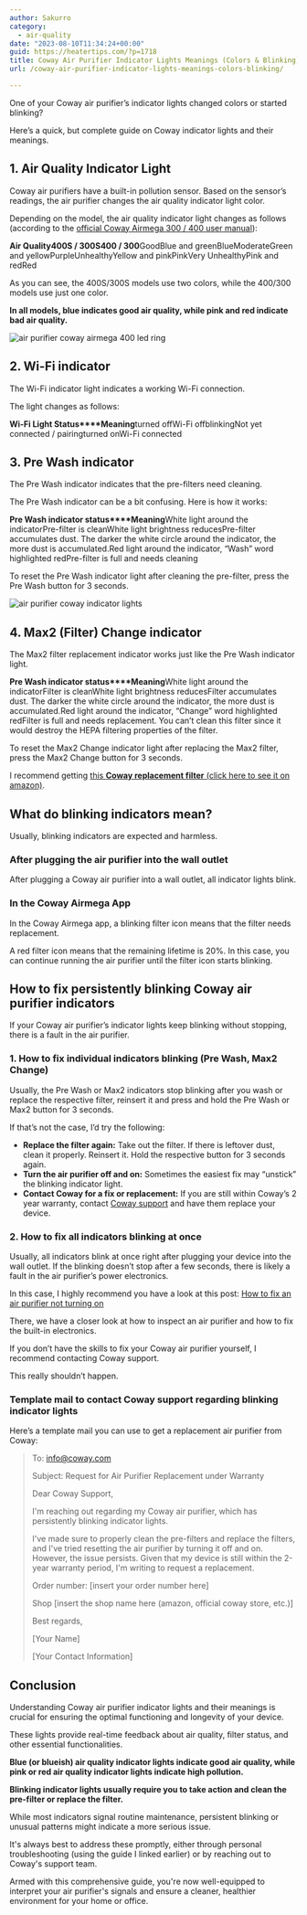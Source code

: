 ```yaml
---
author: Sakurro
category:
  - air-quality
date: "2023-08-10T11:34:24+00:00"
guid: https://heatertips.com/?p=1718
title: Coway Air Purifier Indicator Lights Meanings (Colors & Blinking)
url: /coway-air-purifier-indicator-lights-meanings-colors-blinking/

---
```

One of your Coway air purifier’s indicator lights changed colors or started blinking?

Here’s a quick, but complete guide on Coway indicator lights and their meanings.

## 1\. Air Quality Indicator Light

Coway air purifiers have a built-in pollution sensor. Based on the sensor’s readings, the air purifier changes the air quality indicator light color.

Depending on the model, the air quality indicator light changes as follows (according to the [official Coway Airmega 300 / 400 user manual](https://images-na.ssl-images-amazon.com/images/I/D1SWYNC4nwS.pdf)):

**Air Quality****400S / 300S****400 / 300**GoodBlue and greenBlueModerateGreen and yellowPurpleUnhealthyYellow and pinkPinkVery UnhealthyPink and redRed

As you can see, the 400S/300S models use two colors, while the 400/300 models use just one color.

**In all models, blue indicates good air quality, while pink and red indicate bad air quality.**

![air purifier coway airmega 400 led ring](/wp-content/uploads/2023/08/air-purifier-coway-airmega-400-led-ring.jpg)

## 2\. Wi-Fi indicator

The Wi-Fi indicator light indicates a working Wi-Fi connection.

The light changes as follows:

**Wi-Fi Light Status****Meaning**turned offWi-Fi offblinkingNot yet connected / pairingturned onWi-Fi connected

## 3\. Pre Wash indicator

The Pre Wash indicator indicates that the pre-filters need cleaning.

The Pre Wash indicator can be a bit confusing. Here is how it works:

**Pre Wash indicator status****Meaning**White light around the indicatorPre-filter is cleanWhite light brightness reducesPre-filter accumulates dust. The darker the white circle around the indicator, the more dust is accumulated.Red light around the indicator, “Wash” word highlighted redPre-filter is full and needs cleaning

To reset the Pre Wash indicator light after cleaning the pre-filter, press the Pre Wash button for 3 seconds.

![air purifier coway indicator lights](/wp-content/uploads/2023/08/air-purifier-coway-indicator-lights.jpg)

## 4\. Max2 (Filter) Change indicator

The Max2 filter replacement indicator works just like the Pre Wash indicator light.

**Pre Wash indicator status****Meaning**White light around the indicatorFilter is cleanWhite light brightness reducesFilter accumulates dust. The darker the white circle around the indicator, the more dust is accumulated.Red light around the indicator, “Change” word highlighted redFilter is full and needs replacement. You can’t clean this filter since it would destroy the HEPA filtering properties of the filter.

To reset the Max2 Change indicator light after replacing the Max2 filter, press the Max2 Change button for 3 seconds.

I recommend getting [this **Coway replacement filter** (click here to see it on amazon)](https://www.amazon.com/400-Coway-AIRMEGA-Max2-400S/dp/B083FLKPYS?crid=3K4TJWW9VH6T3&keywords=coway+airmega+300+%2F+400+replacement&qid=1691665240&sprefix=coway+airmega+300+%2F+400+replacemen%2Caps%2C174&sr=8-1&linkCode=ll1&tag=heatertips-20&linkId=b4daf067ec4b03c73a8227df1f1515c6&language=en_US&ref_=as_li_ss_tl).

## What do blinking indicators mean?

Usually, blinking indicators are expected and harmless.

### After plugging the air purifier into the wall outlet

After plugging a Coway air purifier into a wall outlet, all indicator lights blink.

### In the Coway Airmega App

In the Coway Airmega app, a blinking filter icon means that the filter needs replacement.

A red filter icon means that the remaining lifetime is 20%. In this case, you can continue running the air purifier until the filter icon starts blinking.

## How to fix persistently blinking Coway air purifier indicators

If your Coway air purifier’s indicator lights keep blinking without stopping, there is a fault in the air purifier.

### 1\. How to fix individual indicators blinking (Pre Wash, Max2 Change)

Usually, the Pre Wash or Max2 indicators stop blinking after you wash or replace the respective filter, reinsert it and press and hold the Pre Wash or Max2 button for 3 seconds.

If that’s not the case, I’d try the following:

- **Replace the filter again:** Take out the filter. If there is leftover dust, clean it properly. Reinsert it. Hold the respective button for 3 seconds again.
- **Turn the air purifier off and on:** Sometimes the easiest fix may “unstick” the blinking indicator light.
- **Contact Coway for a fix or replacement:** If you are still within Coway’s 2 year warranty, contact [Coway support](https://en.coway.com/pages/support) and have them replace your device.

### 2\. How to fix all indicators blinking at once

Usually, all indicators blink at once right after plugging your device into the wall outlet. If the blinking doesn’t stop after a few seconds, there is likely a fault in the air purifier’s power electronics.

In this case, I highly recommend you have a look at this post: [How to fix an air purifier not turning on](/how-to-fix-an-air-purifier-not-turning-on/)

There, we have a closer look at how to inspect an air purifier and how to fix the built-in electronics.

If you don’t have the skills to fix your Coway air purifier yourself, I recommend contacting Coway support.

This really shouldn’t happen.

### Template mail to contact Coway support regarding blinking indicator lights

Here’s a template mail you can use to get a replacement air purifier from Coway:

> To: [info@coway.com](mailto:info@coway.com)
>
> Subject: Request for Air Purifier Replacement under Warranty
>
> Dear Coway Support,
>
> I'm reaching out regarding my Coway air purifier, which has persistently blinking indicator lights.
>
> I've made sure to properly clean the pre-filters and replace the filters, and I've tried resetting the air purifier by turning it off and on. However, the issue persists. Given that my device is still within the 2-year warranty period, I'm writing to request a replacement.
>
> Order number: \[insert your order number here\]
>
> Shop \[insert the shop name here (amazon, official coway store, etc.)\]
>
> Best regards,
>
> \[Your Name\]
>
> \[Your Contact Information\]

## Conclusion

Understanding Coway air purifier indicator lights and their meanings is crucial for ensuring the optimal functioning and longevity of your device.

These lights provide real-time feedback about air quality, filter status, and other essential functionalities.

**Blue (or blueish) air quality indicator lights indicate good air quality, while pink or red air quality indicator lights indicate high pollution.**

**Blinking indicator lights usually require you to take action and clean the pre-filter or replace the filter.**

While most indicators signal routine maintenance, persistent blinking or unusual patterns might indicate a more serious issue.

It's always best to address these promptly, either through personal troubleshooting (using the guide I linked earlier) or by reaching out to Coway's support team.

Armed with this comprehensive guide, you're now well-equipped to interpret your air purifier's signals and ensure a cleaner, healthier environment for your home or office.
